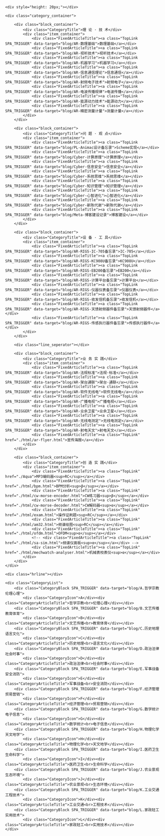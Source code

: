 <style>
#TabSwitchContainer {
    margin: 20px;
}
.TAB_SWITCH {
    margin: 2px;
    padding: 0 10px;
    border: none;
    background-color: #e8f6ff;
    color: #1ea0f0;
    border-radius: 5px;
    height: 30px;
    line-height: 30px;
    font-size: 12px;
    cursor: pointer;
}
.TAB_SWITCH:hover {
    font-weight: bold;
}
.TabSwitchSelected {
    background-color: #1ea0f0;
    color: #fff;
}
.TabSwitchDefault {
    background-color: #f0f0f0;
    color: #666;
}


.TopLink {
    color: #4c566d !important;
    border-bottom: 1px solid #bbc0cc !important;
    font-size: 13px;
    letter-spacing: 0.5px;
    line-height: normal;
    cursor: pointer;
}
.TopLink:hover {
    color: #15e !important;
    text-decoration: none;
    border-bottom: 1px solid #15e !important;
}

.TopArticleTable td {
    text-align: center;
    padding: 8px 0;
}

.CategoryArticleTitle {
    color: #567;
    font-size: 10px;
    line-height: 13px;
    cursor: pointer;
    /* height: 26px; */
    margin-top: 1px;
    letter-spacing: 1px;
    transform: scale(0.8);
}
.CategoryList {
    display: flex;
    flex-wrap: wrap;
    justify-content: center;
    margin: 0 auto;
}
.CategoryBlock {
    display: flex;
    margin: 8px;
    border-radius: 10px;
    justify-content: center;
    align-items: center;
    flex-direction: column;
}
.CategoryIcon {
    display: inline-block;
    width: 26px; height:26px;
    line-height: 26px;
    background: linear-gradient(0deg, #aab6c7, #e6edf5);
    color: #fff;
    text-align: center;
    font-size: 14px;
    font-weight: bold;
    text-shadow: 1px 1px 2px #929aac;
    border-radius: 3px;
    cursor: pointer;
}

.Horizon {
    line-height: 16px;
    margin: 20px auto;
    text-align: center;
    cursor: pointer;
    width: fit-content;
}
.Horizon::after {
    display: block;
    content: "";
    height: 10px;
    background: linear-gradient(180deg, #fff, #f0f1f2);
    margin-top: -6px;
}
.HorizonContent {
    font-size: 16px;
    padding: 0 10px;
    color: #456;
    font-weight: bold;
}


.TopArticleFlex {
    display: flex; flex-wrap: wrap; justify-content: center; align-items: baseline;
    margin: 0px auto;
}



@media(min-width:651px){ /*Desktop*/
    .CategoryTitle {
        width: 100%;
        background: linear-gradient(180deg, #1155ee10, #fff);
        font-size: 13px;
        color: #15e;
        line-height: 1.5;
        padding: 10px 0;
        margin: 0 auto;
        border-radius: 3px;
    }
    .category_container {
        display: flex;
        flex-wrap: wrap;
        justify-content: center;
    }
    .block_container {
        display: flex;
        width: 120px;
        margin: 0 5px 15px 0;
        flex-wrap: wrap;
        flex-direction: column;
        align-items: center;
    }
    .item_container {
        display: flex;
        flex-wrap: wrap;
        flex-direction: column;
        align-items: center;
    }
    .FixedArticleTitle {
        margin: 5px auto;
    }
    .FixedArticleTitle2 {
        margin: 5px 10px;
    }
    .line_seperator {
        display: none;
    }
}
@media(max-width:650px) { /* Mobile */
    .CategoryTitle {
        font-size: 13px;
        color: #15e;
        line-height: 1.5;
        padding: 10px 0;
        margin: 0 auto;
        border-radius: 3px;
    }
    .category_container {
        display: flex;
        flex-wrap: nowrap;
        justify-content: flex-start;
        flex-direction: column;
        align-items: center;
    }
    .block_container {
        display: flex;
        margin: 0 5px 15px 0;
        flex-wrap: wrap;
        flex-direction: column;
        align-items: center;
    }
    .item_container {
        display: flex;
        flex-wrap: wrap;
        flex-direction: row;
        align-items: center;
        justify-content: center;
    }
    .FixedArticleTitle {
        margin: 5px 10px;
    }
    .FixedArticleTitle2 {
        margin: 5px 10px;
    }
    .line_seperator {
        width: 100%;
    }
}

.hrline {
    background: linear-gradient(90deg, #fff, #e7e9ee, #fff); height: 2px; width: 100%; margin: 10px auto 20px auto;
}

</style>


<div class="SectionBody">

    <div style="height: 20px;"></div>

    <div class="category_container">

        <div class="block_container">
            <div class="CategoryTitle">理 论 · 技 术</div>
            <div class="item_container">
                <div class="FixedArticleTitle"><a class="TopLink SPA_TRIGGER" data-target="blog/AR-数理基础">数理基础</a></div>
                <div class="FixedArticleTitle"><a class="TopLink SPA_TRIGGER" data-target="blog/AR-视听技术">视听技术</a></div>
                <div class="FixedArticleTitle"><a class="TopLink SPA_TRIGGER" data-target="blog/AR-机器学习">机器学习</a></div>
                <div class="FixedArticleTitle"><a class="TopLink SPA_TRIGGER" data-target="blog/AR-信息通信理论">信息通信</a></div>
                <div class="FixedArticleTitle"><a class="TopLink SPA_TRIGGER" data-target="blog/AR-射频电子技术">射频电子</a></div>
                <div class="FixedArticleTitle"><a class="TopLink SPA_TRIGGER" data-target="blog/AR-电波传播规律">电波传播</a></div>
                <div class="FixedArticleTitle"><a class="TopLink SPA_TRIGGER" data-target="blog/AR-能源动力技术">能源动力</a></div>
                <div class="FixedArticleTitle"><a class="TopLink SPA_TRIGGER" data-target="blog/AR-精密测量计量">测量计量</a></div>
            </div>
        </div>

        <div class="block_container">
            <div class="CategoryTitle">问 题 · 观 点</div>
            <div class="item_container">
                <div class="FixedArticleTitle"><a class="TopLink SPA_TRIGGER" data-target="blog/PL-Animac设计备忘录">Scheme实现</a></div>
                <div class="FixedArticleTitle"><a class="TopLink SPA_TRIGGER" data-target="blog/Cyber-计算原理">计算原理</a></div>
                <div class="FixedArticleTitle"><a class="TopLink SPA_TRIGGER" data-target="blog/Cyber-信息安全">信息安全</a></div>
                <div class="FixedArticleTitle"><a class="TopLink SPA_TRIGGER" data-target="blog/Cyber-系统思维">系统思维</a></div>
                <div class="FixedArticleTitle"><a class="TopLink SPA_TRIGGER" data-target="blog/Cyber-知识管理">知识管理</a></div>
                <div class="FixedArticleTitle"><a class="TopLink SPA_TRIGGER" data-target="blog/Cyber-心智进化">心智进化</a></div>
                <div class="FixedArticleTitle"><a class="TopLink SPA_TRIGGER" data-target="blog/Cyber-新陈代谢">新陈代谢</a></div>
                <div class="FixedArticleTitle"><a class="TopLink SPA_TRIGGER" data-target="blog/Meta-博客建设记录">博客建设</a></div>
            </div>
        </div>

        <div class="block_container">
            <div class="CategoryTitle">设 备 · 工 具</div>
            <div class="item_container">
                <div class="FixedArticleTitle"><a class="TopLink SPA_TRIGGER" data-target="blog/AR-RIGS-IC-705备忘录">IC-705</a></div>
                <div class="FixedArticleTitle"><a class="TopLink SPA_TRIGGER" data-target="blog/AR-RIGS-KC908U备忘录">KC908U</a></div>
                <div class="FixedArticleTitle"><a class="TopLink SPA_TRIGGER" data-target="blog/AR-RIGS-EB200备忘录">EB200</a></div>
                <div class="FixedArticleTitle"><a class="TopLink SPA_TRIGGER" data-target="blog/AR-RIGS-计算平台备忘录">计算平台</a></div>
                <div class="FixedArticleTitle"><a class="TopLink SPA_TRIGGER" data-target="blog/AR-RIGS-仪器仪表备忘录">仪器仪表</a></div>
                <div class="FixedArticleTitle"><a class="TopLink SPA_TRIGGER" data-target="blog/AR-RIGS-收发信机备忘录">收发信机</a></div>
                <div class="FixedArticleTitle"><a class="TopLink SPA_TRIGGER" data-target="blog/AR-RIGS-天馈射频器件备忘录">天馈射频器件</a></div>
                <div class="FixedArticleTitle"><a class="TopLink SPA_TRIGGER" data-target="blog/AR-RIGS-传感执行器件备忘录">传感执行器件</a></div>
            </div>
        </div>

        <div class="line_seperator"></div>

        <div class="block_container">
            <div class="CategoryTitle">业 务 实 践</div>
            <div class="item_container">
                <div class="FixedArticleTitle"><a class="TopLink SPA_TRIGGER" data-target="blog/AR-法规标准">法规·标准</a></div>
                <div class="FixedArticleTitle"><a class="TopLink SPA_TRIGGER" data-target="blog/AR-架台通联">架台·通联</a></div>
                <div class="FixedArticleTitle"><a class="TopLink SPA_TRIGGER" data-target="blog/AR-软件无线电">软件无线电</a></div>
                <div class="FixedArticleTitle"><a class="TopLink SPA_TRIGGER" data-target="blog/AR-广播电视">广播电视</a></div>
                <div class="FixedArticleTitle"><a class="TopLink SPA_TRIGGER" data-target="blog/AR-业余卫星">业余卫星</a></div>
                <div class="FixedArticleTitle"><a class="TopLink SPA_TRIGGER" data-target="blog/AR-无线电测定">无线电测定</a></div>
                <div class="FixedArticleTitle"><a class="TopLink SPA_TRIGGER" data-target="blog/AR-射电天文">射电天文</a></div>
                <div class="FixedArticleTitle"><a class="TopLink" href="./html/ar-flyer.html">宣传海报</a></div>
            </div>
        </div>

        <div class="block_container">
            <div class="CategoryTitle">创 造 实 践</div>
            <div class="item_container">
                <div class="FixedArticleTitle"><a class="TopLink" href="./Aqua">MP3编码器<sup>RC</sup></a></div>
                <div class="FixedArticleTitle"><a class="TopLink" href="./html/bpm.html">BPM分析<sup>β</sup></a></div>
                <div class="FixedArticleTitle"><a class="TopLink" href="./html/cw-morse-encoder.html">CW练习器<sup>β</sup></a></div>
                <div class="FixedArticleTitle"><a class="TopLink" href="./html/cw-morse-decoder.html">CW解码器<sup>α</sup></a></div>
                <div class="FixedArticleTitle"><a class="TopLink" href="./html/exam.html">操作证刷题<sup>RC</sup></a></div>
                <div class="FixedArticleTitle"><a class="TopLink" href="./html/am32.html">频谱绘图<sup>RC</sup></a></div>
                <div class="FixedArticleTitle"><a class="TopLink" href="./html/ofdm.html">OFDM<sup>α</sup></a></div>
                <!-- <div class="FixedArticleTitle"><a class="TopLink" href="./html/sa-sim.html">频谱仪面板<sup>α</sup></a></div> -->
                <div class="FixedArticleTitle"><a class="TopLink" href="./html/mechwatch-analyser.html">机械表校表仪<sup>α</sup></a></div>
            </div>
        </div>
    </div>

    <div class="hrline"></div>

    <div class="CategoryList">
        <div class="CategoryBlock SPA_TRIGGER" data-target="blog/A.哲学宗教伦理心理">
            <div class="CategoryIcon">A</div><div class="CategoryArticleTitle">哲学宗教<br>伦理心理</div></div>
        <div class="CategoryBlock SPA_TRIGGER" data-target="blog/B.文艺传播教育体育">
            <div class="CategoryIcon">B</div><div class="CategoryArticleTitle">文艺传播<br>教育体育</div></div>
        <div class="CategoryBlock SPA_TRIGGER" data-target="blog/C.历史地理语言文化">
            <div class="CategoryIcon">C</div><div class="CategoryArticleTitle">历史地理<br>语言文化</div></div>
        <div class="CategoryBlock SPA_TRIGGER" data-target="blog/D.政治法律社会时事">
            <div class="CategoryIcon">D</div><div class="CategoryArticleTitle">政治法律<br>社会时事</div></div>
        <div class="CategoryBlock SPA_TRIGGER" data-target="blog/E.军事战备安全消防">
            <div class="CategoryIcon">E</div><div class="CategoryArticleTitle">军事战备<br>安全消防</div></div>
        <div class="CategoryBlock SPA_TRIGGER" data-target="blog/F.经济管理贸易营销">
            <div class="CategoryIcon">F</div><div class="CategoryArticleTitle">经济管理<br>贸易营销</div></div>
        <div class="CategoryBlock SPA_TRIGGER" data-target="blog/G.数学统计电子信息">
            <div class="CategoryIcon">G</div><div class="CategoryArticleTitle">数学统计<br>电子信息</div></div>
        <div class="CategoryBlock SPA_TRIGGER" data-target="blog/H.物理化学天文地学">
            <div class="CategoryIcon">H</div><div class="CategoryArticleTitle">物理化学<br>天文地学</div></div>
        <div class="CategoryBlock SPA_TRIGGER" data-target="blog/I.医药卫生生命科学">
            <div class="CategoryIcon">I</div><div class="CategoryArticleTitle">医药卫生<br>生命科学</div></div>
        <div class="CategoryBlock SPA_TRIGGER" data-target="blog/J.农业景观生态环境">
            <div class="CategoryIcon">J</div><div class="CategoryArticleTitle">农业景观<br>生态环境</div></div>
        <div class="CategoryBlock SPA_TRIGGER" data-target="blog/K.工业交通工程技术">
            <div class="CategoryIcon">K</div><div class="CategoryArticleTitle">工业交通<br>工程技术</div></div>
        <div class="CategoryBlock SPA_TRIGGER" data-target="blog/L.家政轻工实用技术">
            <div class="CategoryIcon">L</div><div class="CategoryArticleTitle">家政轻工<br>实用技术</div></div>
    </div>

</div>

<!-- NOTE 目前暂时不需要动态的文章列表。如需重新启用，需要解除`SPA_Render()`过程中`LoadList("blog")`函数调用。 -->
<!--
<div class="Horizon"><span class="HorizonContent" style="font-weight: normal;">其 他 文 章</span></div>
<div id="TabSwitchContainer" style="text-align: center;"></div>
<table class="ArticleListContainer" id="ArticleListContainer"></table>
-->
